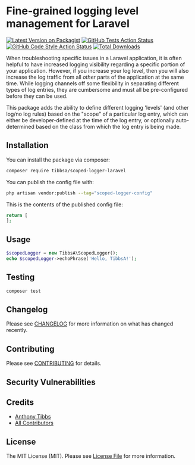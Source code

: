 # Fine-grained logging level management for Laravel

[![Latest Version on Packagist](https://img.shields.io/packagist/v/tibbsa/scoped-logger-laravel.svg?style=flat-square)](https://packagist.org/packages/tibbsa/scoped-logger-laravel)
[![GitHub Tests Action Status](https://img.shields.io/github/actions/workflow/status/tibbsa/scoped-logger-laravel/run-tests.yml?branch=main&label=tests&style=flat-square)](https://github.com/tibbsa/scoped-logger-laravel/actions?query=workflow%3Arun-tests+branch%3Amain)
[![GitHub Code Style Action Status](https://img.shields.io/github/actions/workflow/status/tibbsa/scoped-logger-laravel/fix-php-code-style-issues.yml?branch=main&label=code%20style&style=flat-square)](https://github.com/tibbsa/scoped-logger-laravel/actions?query=workflow%3A"Fix+PHP+code+style+issues"+branch%3Amain)
[![Total Downloads](https://img.shields.io/packagist/dt/tibbsa/scoped-logger-laravel.svg?style=flat-square)](https://packagist.org/packages/tibbsa/scoped-logger-laravel)

When troubleshooting specific issues in a Laravel application, it is often helpful to have increased logging 
visibility regarding a specific portion of your application. However, if you increase your log level, then 
you will also increase the log traffic from all _other_ parts of the application at the same time. While 
logging channels off some flexibility in separating different types of log entries, they are cumbersome and
must all be pre-configured before they can be used.

This package adds the ability to define different logging 'levels' (and other log/no log rules) based on the
"scope" of a particular log entry, which can either be developer-defined at the time of the log entry, or 
optionally auto-determined based on the class from which the log entry is being made. 
 
## Installation

You can install the package via composer:

```bash
composer require tibbsa/scoped-logger-laravel
```

You can publish the config file with:

```bash
php artisan vendor:publish --tag="scoped-logger-config"
```

This is the contents of the published config file:

```php
return [
];
```

## Usage

```php
$scopedLogger = new TibbsA\ScopedLogger();
echo $scopedLogger->echoPhrase('Hello, TibbsA!');
```

## Testing

```bash
composer test
```

## Changelog

Please see [CHANGELOG](CHANGELOG.md) for more information on what has changed recently.

## Contributing

Please see [CONTRIBUTING](CONTRIBUTING.md) for details.

## Security Vulnerabilities


## Credits

- [Anthony Tibbs](https://github.com/tibbsa)
- [All Contributors](../../contributors)

## License

The MIT License (MIT). Please see [License File](LICENSE.md) for more information.
